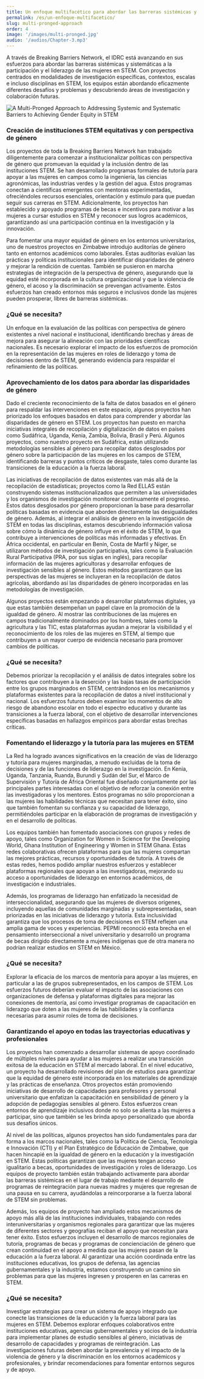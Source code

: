 ```yaml
---
title: Un enfoque multifacético para abordar las barreras sistémicas y sistemáticas para lograr la equidad de género en STEM
permalink: /es/un-enfoque-multifacetico/
slug: multi-pronged-approach
order: 4
image: '/images/multi-pronged.jpg'
audio: '/audios/Chapter-3.mp3'
---
```


<p class="dropcap" data-letter="A">
A través de Breaking Barriers Network, el IDRC está avanzando en sus esfuerzos para abordar las barreras sistémicas y sistemáticas a la participación y el liderazgo de las mujeres en STEM. Con proyectos centrados en modalidades de investigación específicas, contextos, escalas e incluso disciplinas en STEM, los equipos están abordando eficazmente diferentes desafíos y problemas y descubriendo áreas de investigación y colaboración futuras.
</p>

![A Multi-Pronged Approach to Addressing Systemic and Systematic Barriers to Achieving Gender Equity in STEM](/images/approach-es.png)

<div class="header-start">
<h3>Creación de instituciones STEM equitativas y con perspectiva de género</h3>
</div>

Los proyectos de toda la Breaking Barriers Network han trabajado diligentemente para comenzar a institucionalizar políticas con perspectiva de género que promuevan la equidad y la inclusión dentro de las instituciones STEM. Se han desarrollado programas formales de tutoría para apoyar a las mujeres en campos como la ingeniería, las ciencias agronómicas, las industrias verdes y la gestión del agua. Estos programas conectan a científicas emergentes con mentoras experimentadas, ofreciéndoles recursos esenciales, orientación y estímulo para que puedan seguir sus carreras en STEM. Adicionalmente, los proyectos han establecido y apoyado programas de becas e incentivos para motivar a las mujeres a cursar estudios en STEM y reconocer sus logros académicos, garantizando así una participación continua en la investigación y la innovación. 

Para fomentar una mayor equidad de género en los entornos universitarios, uno de nuestros proyectos en Zimbabwe introdujo auditorías de género tanto en entornos académicos como laborales. Estas auditorías evalúan las prácticas y políticas institucionales para identificar disparidades de género y mejorar la rendición de cuentas. También se pusieron en marcha estrategias de integración de la perspectiva de género, asegurando que la equidad esté incorporada en la cultura organizacional y que la violencia de género, el acoso y la discriminación se prevengan activamente. Estos esfuerzos han creado entornos más seguros e inclusivos donde las mujeres pueden prosperar, libres de barreras sistémicas.

### ¿Qué se necesita?
Un enfoque en la evaluación de las políticas con perspectiva de género existentes a nivel nacional e institucional, identificando brechas y áreas de mejora para asegurar la alineación con las prioridades científicas nacionales. Es necesario explorar el impacto de los esfuerzos de promoción en la representación de las mujeres en roles de liderazgo y toma de decisiones dentro de STEM, generando evidencia para respaldar el refinamiento de las políticas.

<div class="xl-image" style="background-image:url('/images/state-of-participation.jpg')"></div>

<div class="header-start">
<h3>Aprovechamiento de los datos para abordar las disparidades de género</h3>
</div>

Dado el creciente reconocimiento de la falta de datos basados en el género para respaldar las intervenciones en este espacio, algunos proyectos han priorizado los enfoques basados en datos para comprender y abordar las disparidades de género en STEM. Los proyectos han puesto en marcha iniciativas integrales de recopilación y digitalización de datos en países como Sudáfrica, Uganda, Kenia, Zambia, Bolivia, Brasil y Perú. Algunos proyectos, como nuestro proyecto en Sudáfrica, están utilizando metodologías sensibles al género para recopilar datos desglosados por género sobre la participación de las mujeres en los campos de STEM, identificando barreras y puntos críticos de desgaste, tales como durante las transiciones de la educación a la fuerza laboral.

Las iniciativas de recopilación de datos existentes van más allá de la recopilación de estadísticas; proyectos como la Red ELLAS están construyendo sistemas institucionalizados que permiten a las universidades y los organismos de investigación monitorear continuamente el progreso. Estos datos desglosados por género proporcionan la base para desarrollar políticas basadas en evidencia que aborden directamente las desigualdades de género. Además, al integrar el análisis de género en la investigación de STEM en todas las disciplinas, estamos descubriendo información valiosa sobre cómo la dinámica de género influye en el éxito de STEM, lo que contribuye a intervenciones de políticas más informadas y efectivas. En África occidental, en particular en Benín, Costa de Marfil y Níger, se utilizaron métodos de investigación participativa, tales como la Evaluación Rural Participativa (PRA, por sus siglas en inglés), para recopilar información de las mujeres agricultoras y desarrollar enfoques de investigación sensibles al género. Estos métodos garantizaron que las perspectivas de las mujeres se incluyeran en la recopilación de datos agrícolas, abordando así las disparidades de género incorporadas en las metodologías de investigación.

Algunos proyectos están empezando a desarrollar plataformas digitales, ya que estas también desempeñan un papel clave en la promoción de la igualdad de género. Al mostrar las contribuciones de las mujeres en campos tradicionalmente dominados por los hombres, tales como la agricultura y las TIC, estas plataformas ayudan a mejorar la visibilidad y el reconocimiento de los roles de las mujeres en STEM, al tiempo que contribuyen a un mayor cuerpo de evidencia necesario para promover cambios de políticas.

### ¿Qué se necesita?
Debemos priorizar la recopilación y el análisis de datos integrales sobre los factores que contribuyen a la deserción y las bajas tasas de participación entre los grupos marginados en STEM, centrándonos en los mecanismos y plataformas existentes para la recopilación de datos a nivel institucional y nacional. Los esfuerzos futuros deben examinar los momentos de alto riesgo de abandono escolar en todo el espectro educativo y durante las transiciones a la fuerza laboral, con el objetivo de desarrollar intervenciones específicas basadas en hallazgos empíricos para abordar estas brechas críticas.

<div class="header-start">
<h3>Fomentando el liderazgo y la tutoría para las mujeres en STEM</h3>
</div>

La Red ha logrado avances significativos en la creación de vías de liderazgo y tutoría para mujeres marginadas, a menudo excluidas de la toma de decisiones y de las funciones de liderazgo en la investigación. En Kenia, Uganda, Tanzania, Ruanda, Burundi y Sudán del Sur, el Marco de Supervisión y Tutoría de África Oriental fue diseñado conjuntamente por las principales partes interesadas con el objetivo de reforzar la conexión entre las investigadoras y los mentores. Estos programas no sólo proporcionan a las mujeres las habilidades técnicas que necesitan para tener éxito, sino que también fomentan su confianza y su capacidad de liderazgo, permitiéndoles participar en la elaboración de programas de investigación y en el desarrollo de políticas.

Los equipos también han fomentado asociaciones con grupos y redes de apoyo, tales como Organization for Women in Science for the Developing World, Ghana Institution of Engineering y Women in STEM Ghana. Estas redes colaborativas ofrecen plataformas para que las mujeres compartan las mejores prácticas, recursos y oportunidades de tutoría. A través de estas redes, hemos podido ampliar nuestros esfuerzos y establecer plataformas regionales que apoyan a las investigadoras, mejorando su acceso a oportunidades de liderazgo en entornos académicos, de investigación e industriales.

Además, los programas de liderazgo han enfatizado la necesidad de interseccionalidad, asegurando que las mujeres de diversos orígenes, incluyendo aquellas de comunidades marginadas y subrepresentadas, sean priorizadas en las iniciativas de liderazgo y tutoría. Esta inclusividad garantiza que los procesos de toma de decisiones en STEM reflejen una amplia gama de voces y experiencias. PEPMI reconoció esta brecha en el pensamiento interseccional a nivel universitario y desarrolló un programa de becas dirigido directamente a mujeres indígenas que de otra manera no podrían realizar estudios en STEM en México. 

### ¿Qué se necesita?
Explorar la eficacia de los marcos de mentoría para apoyar a las mujeres, en particular a las de grupos subrepresentados, en los campos de STEM. Los esfuerzos futuros deberían evaluar el impacto de las asociaciones con organizaciones de defensa y plataformas digitales para mejorar las conexiones de mentoría, así como investigar programas de capacitación en liderazgo que doten a las mujeres de las habilidades y la confianza necesarias para asumir roles de toma de decisiones.

<div class="header-start">
<h3>Garantizando el apoyo en todas las trayectorias educativas y profesionales</h3>
</div>

Los proyectos han comenzado a desarrollar sistemas de apoyo coordinado de múltiples niveles para ayudar a las mujeres a realizar una transición exitosa de la educación en STEM al mercado laboral. En el nivel educativo, un proyecto ha desarrollado revisiones del plan de estudios para garantizar que la equidad de género esté incorporada en los materiales de aprendizaje y las prácticas de enseñanza. Otros proyectos están promoviendo iniciativas de desarrollo de capacidades para profesores y personal universitario que enfatizan la capacitación en sensibilidad de género y la adopción de pedagogías sensibles al género. Estos esfuerzos crean entornos de aprendizaje inclusivos donde no solo se alienta a las mujeres a participar, sino que también se les brinda apoyo personalizado que aborda sus desafíos únicos.

Al nivel de las políticas, algunos proyectos han sido fundamentales para dar forma a los marcos nacionales, tales como la Política de Ciencia, Tecnología e Innovación (CTI) y el Plan Estratégico de Educación de Zimbabwe, que hacen hincapié en la igualdad de género en la educación y la investigación en STEM. Estas políticas garantizan que las mujeres tengan acceso igualitario a becas, oportunidades de investigación y roles de liderazgo. Los equipos de proyecto también están trabajando activamente para abordar las barreras sistémicas en el lugar de trabajo mediante el desarrollo de programas de reintegración para nuevas madres y mujeres que regresan de una pausa en su carrera, ayudándolas a reincorporarse a la fuerza laboral de STEM sin problemas.

Además, los equipos de proyecto han ampliado estos mecanismos de apoyo más allá de las instituciones individuales, trabajando con redes interuniversitarias y organismos regionales para garantizar que las mujeres de diferentes sectores y geografías reciban el apoyo que necesitan para tener éxito. Estos esfuerzos incluyen el desarrollo de marcos regionales de tutoría, programas de becas y programas de concienciación de género que crean continuidad en el apoyo a medida que las mujeres pasan de la educación a la fuerza laboral. Al garantizar una acción coordinada entre las instituciones educativas, los grupos de defensa, las agencias gubernamentales y la industria, estamos construyendo un camino sin problemas para que las mujeres ingresen y prosperen en las carreras en STEM. 

### ¿Qué se necesita?
Investigar estrategias para crear un sistema de apoyo integrado que conecte las transiciones de la educación y la fuerza laboral para las mujeres en STEM. Debemos explorar enfoques colaborativos entre instituciones educativas, agencias gubernamentales y socios de la industria para implementar planes de estudio sensibles al género, iniciativas de desarrollo de capacidades y programas de reintegración. Las investigaciones futuras deben abordar la prevalencia y el impacto de la violencia de género y la discriminación en los entornos académicos y profesionales, y brindar recomendaciones para fomentar entornos seguros y de apoyo.

